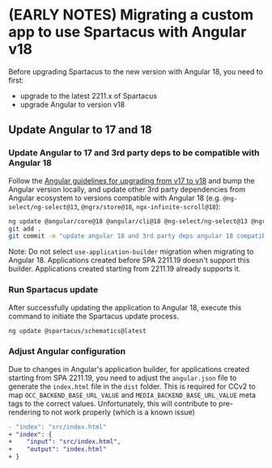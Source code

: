 # (EARLY NOTES) Migrating a custom app to use Spartacus with Angular v18

Before upgrading Spartacus to the new version with Angular 18, you need to first:
- upgrade to the latest 2211.x of Spartacus
- upgrade Angular to version v18

## Update Angular to 17 and 18

### Update Angular to 17 and 3rd party deps to be compatible with Angular 18

Follow the [Angular guidelines for upgrading from v17 to v18](https://angular.dev/update-guide?v=17.0-18.0&l=3) and bump the Angular version locally, and update other 3rd party dependencies from Angular ecosystem  to versions compatible with Angular 18 (e.g. `@ng-select/ng-select@13`, `@ngrx/store@18`, `ngx-infinite-scroll@18`):

```bash
ng update @angular/core@18 @angular/cli@18 @ng-select/ng-select@13 @ngrx/store@18 ngx-infinite-scroll@18 --force
git add .
git commit -m "update angular 18 and 3rd party deps angular 18 compatible"
```
Note: Do not select `use-application-builder` migration when migrating to Angular 18. Applications created before SPA 2211.19 doesn't support this builder. Applications created starting from 2211.19 already supports it.

### Run Spartacus update

After successfully updating the application to Angular 18, execute this command to initiate the Spartacus update process.

```bash
ng update @spartacus/schematics@latest
```

### Adjust Angular configuration

Due to changes in Angular's application builder, for applications created starting from SPA 2211.19, you need to adjust the `angular.json` file to generate the `index.html` file in the `dist` folder. This is required for CCv2 to map `OCC_BACKEND_BASE_URL_VALUE` and `MEDIA_BACKEND_BASE_URL_VALUE` meta tags to the correct values. Unfortunately, this will contribute to pre-rendering to not work properly (which is a known issue)

```diff
- "index": "src/index.html"
+ "index": {
+    "input": "src/index.html",
+    "output": "index.html"
+ }
```
